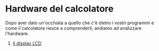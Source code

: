 # Hardware del calcolatore
Dopo aver dato un'occhiata a quello che c'è dietro i vostri programmi e come il calcolatore riesce a comprenderli, andiamo ad analizzare l'hardware.



1. [Il display LCD](displayLCD.md)